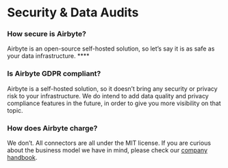 # Security & Data Audits

### **How secure is Airbyte?**

Airbyte is an open-source self-hosted solution, so let’s say it is as safe as your data infrastructure. ****

### **Is Airbyte GDPR compliant?**

Airbyte is a self-hosted solution, so it doesn’t bring any security or privacy risk to your infrastructure. We do intend to add data quality and privacy compliance features in the future, in order to give you more visibility on that topic. 

### **How does Airbyte charge?**

We don’t. All connectors are all under the MIT license. If you are curious about the business model we have in mind, please check our [company handbook](https://docs.airbyte.io/company-handbook/company-handbook/business-model).
